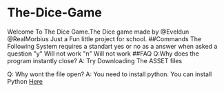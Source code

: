 # The-Dice-Game
Welcome To The Dice Game.The Dice game made by 
@Eveldun
@RealMorbius
Just a Fun little project for school.
##Commands
The Following System requires a standart yes or no as a answer when asked a question
"y" Will not work 
"n" Will not work
##FAQ
Q:Why does the program instantly close?
A: Try Downloading The ASSET files

Q: Why wont the file open?
A: You need to install python. You can install Python [Here](https://www.python.org/downloads/)

